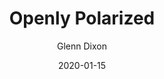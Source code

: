 ---
title: Openly Polarized
author: Glenn Dixon
layout: layouts/post.njk
date: 2020-01-15
permalink: /openly-polarized/
categories:
  - Uncategorized
tags:
  - posts
image: /img/
---